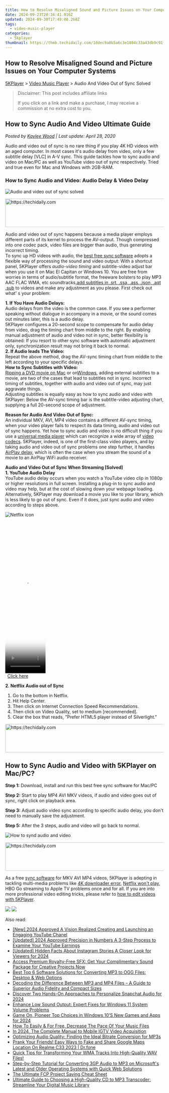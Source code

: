 ```yaml
---
title: How to Resolve Misaligned Sound and Picture Issues on Your Computer Systems
date: 2024-09-23T20:34:41.016Z
updated: 2024-09-30T17:49:08.268Z
tags:
  - video-music-player
categories:
  - 5kplayer
thumbnail: https://thmb.techidaily.com/1ddec9a0b5a6c3e1804c33a43db9c91ffd9d92f92510209406429341a2fb6bc6.jpg
---
```


## How to Resolve Misaligned Sound and Picture Issues on Your Computer Systems

[5KPlayer](https://tools.techidaily.com/5kplayer/products/) \> [Video Music Player](https://tools.techidaily.com/5kplayer/video-music-player/) \> Audio And Video Out of Sync Solved

>  Disclaimer: This post includes affiliate links
>
>  If you click on a link and make a purchase, I may receive a commission at no extra cost to you.
>

## How to Sync Audio And Video Ultimate Guide

 _Posted by [Kaylee Wood](https://www.quora.com/profile/Amanda-Hu-21) | Last update: April 28, 2020_

Audio and video out of sync is no rare thing if you play 4K HD videos with an aged computer. In most cases it's audio delay from video, only a few subtitle delay \[VLC\] in A-V sync. This guide tackles how to sync audio and video on Mac/PC as well as YouTube video out of sync respectively. Tried and true even for Mac and Windows with 2GB-RAM.

### How to Sync Audio and Video: Audio Delay & Video Delay

![Audio and video out of sync solved](https://www.5kplayer.com/video-music-player/../airplay/img/5kplayer-solveairdelay-yxt-030302.jpg) 

<!-- affiliate ads begin -->
<a href="https://ephamedtechinc.pxf.io/c/5597632/2137209/26400" target="_top" id="2137209">
  <img src="//a.impactradius-go.com/display-ad/26400-2137209" border="0" alt="https://techidaily.com" width="728" height="90"/>
</a>
<img height="0" width="0" src="https://ephamedtechinc.pxf.io/i/5597632/2137209/26400" style="position:absolute;visibility:hidden;" border="0" />
<!-- affiliate ads end -->

Audio and video out of sync happens because a media player employs different parts of its kernel to process the AV-output. Though compressed into one codec pack, video files are bigger than audio, thus generating incorrect timing.  
 To sync up HD videos with audio, the [best free sync software](https://tools.techidaily.com/5kplayer/video-music-player/) adopts a flexible way of processing the sound and video output: With a shortcut panel, 5KPlayer offers _audio-video timing_ and subtitle-video adjust bar when you use it on Mac El Capitan or Windows 10\. You are free from worries in terms of audio/subtitle format, the freeware bolsters to play MP3 AAC FLAC WMA, etc soundtracks,[add subtitles in .srt, .ssa, .ass, .json, .aqt .sub](https://tools.techidaily.com/5kplayer/video-music-player/) to videos and make any adjustment as you please. First check out what' s your problem:

**1\. If You Have Audio Delays:**  
 Audio delays from the video is the common case. If you see a performer speaking without dialogue in accompany in a movie, or the sound comes out minutes later, this is a audio delay.  
 5KPlayer configures a 20-second scope to compensate for audio delay from video, drag the timing chart from middle to the right. By enabling manual adjustment of audio and video not in sync, better flexibility is obtained: If you resort to other sync software with automatic adjustment only, synchronization result may not bring it back to normal.  
**2\. If Audio leads The Video:**  
 Repeat the above method, drag the AV-sync timing chart from middle to the left according to your specific delays.  
**How to Sync Subtitles with Video:**  
[Ripping a DVD movie on Mac](https://tools.techidaily.com/5kplayer/products/) or on[Windows](https://tools.techidaily.com/5kplayer/products/), adding external subtitles to a movie, are two of the cases that lead to subtitles not in sync. Incorrect timing of subtitles, together with audio and video out of sync, may just aggravate things.  
 Adjusting subtitles is equally easy as how to sync audio and video with 5KPlayer: Below the AV-sync timing bar is the subtitle-video adjusting chart, supplying a full 20-second scope of adjustment.

**Reason for Audio And Video Out of Sync:**  
 An individual MKV, AVI, MP4 video contains a different AV-sync timing, when your video player fails to respect its data timing, audio and video out of sync happens. Yet how to sync audio and video is no difficult thing if you use a [universal media player](https://tools.techidaily.com/5kplayer/video-music-player/) which can recognize a wide array of [video codecs](https://tools.techidaily.com/5kplayer/video-music-player/). 5KPlayer, indeed, is one of the first-class video players, and by taking audio and video out of sync problems one step further, it handles [AirPlay delay](https://tools.techidaily.com/5kplayer/airplay/), which is often the case when you stream the sound of a movie to an AirPlay WiFi audio receiver. 

**Audio and Video Out of Sync When Streaming \[Solved\]**  
**1\. YouTube Audio Delay**  
 YouTube audio delay occurs when you watch a YouTube video clip in 1080p or higher resolutions in full screen. Installing a plug-in to sync audio and video may help, but at the cost of slowing down your webpage loading.   
 Alternatively, 5KPlayer may download a movie you like to your library, which is less likely to go out of sync. Even if it does, just sync audio and video according to steps above.

![Netflix icon](https://www.5kplayer.com/video-music-player/../airplay/img/netflix-hp.png) 

<!-- affiliate ads begin -->
<span id="1993647">
					<video width="128" height="480" style="cursor:pointer"
           poster="//a.impactradius-go.com/display-clicktoplayimage/1993647.png"
           onclick="if(!this.playClicked){this.play();this.setAttribute('controls',true);this.playClicked=true;}">
	   <source src="//a.impactradius-go.com/display-ad/22993-1993647">
	   <img src="//a.impactradius-go.com/display-clicktoplayimage/1993647.png" style="border: none; height: 100%; width: 100%; object-fit: contain">
	</video>
	<div style="width:80px;text-align:center"><a href="javascript:window.open(decodeURIComponent('https%3A%2F%2Fhomestyler.sjv.io%2Fc%2F5597632%2F1993647%2F22993'), '_blank');void(0);">Click here</a></div>
</span>
<img height="0" width="0" src="https://imp.pxf.io/i/5597632/1993647/22993" style="position:absolute;visibility:hidden;" border="0" />
<!-- affiliate ads end -->

**2\. Netflix Audio out of Sync**  
 1) Go to the bottom in Netflix.  
 2) Hit Help Center.  
 3) Then click on Internet Connection Speed Recommendations.  
 4) Then click on Video Quality, set to medium \[recommended\].  
 5) Clear the box that reads, "Prefer HTML5 player instead of Silverlight."

<!-- affiliate ads begin -->
<a href="https://imp.i357552.net/c/5597632/1013424/11832" target="_top" id="1013424">
  <img src="//a.impactradius-go.com/display-ad/11832-1013424" border="0" alt="https://techidaily.com" width="728" height="90"/>
</a>
<img height="0" width="0" src="https://imp.i357552.net/i/5597632/1013424/11832" style="position:absolute;visibility:hidden;" border="0" />
<!-- affiliate ads end -->

## How to Sync Audio and Video with 5KPlayer on Mac/PC?

**Step 1:** Download, install and run this best free sync software for Mac/PC

**Step 2:** Start to play MP4 AVI MKV videos, if audio and video goes out of sync, right click on playback area.

**Step 3:** Adjust audio video sync according to specific audio delay, you don't need to manually save the adjustment.

**Step 5:** After the 3 steps, audio and video will go back to normal.

![How to synd audio and video](https://www.5kplayer.com/video-music-player/../airplay/img/5kplayer-solveairdelay-yxt-030302.jpg) 

<!-- affiliate ads begin -->
<a href="https://appsumo.8odi.net/c/5597632/2105883/7443" target="_top" id="2105883">
  <img src="//a.impactradius-go.com/display-ad/7443-2105883" border="0" alt="https://techidaily.com" width="728" height="90"/>
</a>
<img height="0" width="0" src="https://appsumo.8odi.net/i/5597632/2105883/7443" style="position:absolute;visibility:hidden;" border="0" />
<!-- affiliate ads end -->

As a free [sync software](https://tools.techidaily.com/5kplayer/products/) for MKV AVI MP4 videos, 5KPlayer is adepting in tackling multi-media problems like [4K downloader error](https://tools.techidaily.com/5kplayer/youtube-download/), [Netflix won't play](https://tools.techidaily.com/5kplayer/video-music-player/), HBO Go streaming to Apple TV problems once and for all. If you are into more professional video editing tricks, please refer to [how to edit videos with 5KPlayer](https://tools.techidaily.com/5kplayer/video-music-player/).

[![](https://www.5kplayer.com/video-music-player/../button/freedownwhitewin.png)](https://tools.techidaily.com/5kplayer/products/) [![](https://www.5kplayer.com/video-music-player/../button/freedownbackmac.png)](https://tools.techidaily.com/5kplayer/products/)

<ins class="adsbygoogle"
     style="display:block"
     data-ad-format="autorelaxed"
     data-ad-client="ca-pub-7571918770474297"
     data-ad-slot="1223367746"></ins>

<ins class="adsbygoogle"
     style="display:block"
     data-ad-client="ca-pub-7571918770474297"
     data-ad-slot="8358498916"
     data-ad-format="auto"
     data-full-width-responsive="true"></ins>

<span class="atpl-alsoreadstyle">Also read:</span>
<div><ul>
<li><a href="https://youtube-sure.techidaily.com/024-approved-a-vision-realized-creating-and-launching-an-engaging-youtube-chanel/"><u>[New] 2024 Approved A Vision Realized Creating and Launching an Engaging YouTube Chanel</u></a></li>
<li><a href="https://youtube-zero.techidaily.com/ed-2024-approved-precision-in-numbers-a-3-step-process-to-examine-your-youtube-earnings/"><u>[Updated] 2024 Approved Precision in Numbers A 3-Step Process to Examine Your YouTube Earnings</u></a></li>
<li><a href="https://instagram-videos.techidaily.com/updated-hidden-facts-about-instagram-stories-a-closer-look-for-viewers-for-2024/"><u>[Updated] Hidden Facts About Instagram Stories A Closer Look for Viewers for 2024</u></a></li>
<li><a href="https://media-tips.techidaily.com/access-premium-royalty-free-sfx-get-your-complimentary-sound-package-for-creative-projects-now/"><u>Access Premium Royalty-Free SFX: Get Your Complimentary Sound Package for Creative Projects Now</u></a></li>
<li><a href="https://media-tips.techidaily.com/best-top-6-software-solutions-for-converting-mp3-to-ogg-files-desktop-and-web-options/"><u>Best Top 6 Software Solutions for Converting MP3 to OGG Files: Desktop & Web Options</u></a></li>
<li><a href="https://media-tips.techidaily.com/decoding-the-difference-between-mp3-and-mp4-files-a-guide-to-superior-audio-fidelity-and-compact-sizes/"><u>Decoding the Difference Between MP3 and MP4 Files – A Guide to Superior Audio Fidelity and Compact Sizes</u></a></li>
<li><a href="https://snapchat-videos.techidaily.com/discover-two-hands-on-approaches-to-personalize-snapchat-audio-for-2024/"><u>Discover Two Hands-On Approaches to Personalize Snapchat Audio for 2024</u></a></li>
<li><a href="https://sound-issues.techidaily.com/enhance-low-sound-output-expert-fixes-for-windows-11-system-volume-problems/"><u>Enhance Low Sound Output: Expert Fixes for Windows 11 System Volume Problems</u></a></li>
<li><a href="https://fox-info.techidaily.com/game-on-pioneer-top-choices-in-windows-10s-new-games-and-apps-for-2024/"><u>Game On, Pioneer Top Choices in Windows 10’S New Games and Apps for 2024</u></a></li>
<li><a href="https://media-tips.techidaily.com/how-to-easily-and-for-free-decrease-the-pace-of-your-music-files/"><u>How To Easily & For Free, Decrease The Pace Of Your Music Files</u></a></li>
<li><a href="https://instagram-video-files.techidaily.com/in-2024-the-complete-manual-to-mobile-igtv-video-acquisition/"><u>In 2024, The Complete Manual to Mobile IGTV Video Acquisition</u></a></li>
<li><a href="https://media-tips.techidaily.com/optimizing-audio-quality-finding-the-ideal-bitrate-conversion-for-mp3s/"><u>Optimizing Audio Quality: Finding the Ideal Bitrate Conversion for MP3s</u></a></li>
<li><a href="https://fake-location.techidaily.com/prank-your-friends-easy-ways-to-fake-and-share-google-maps-location-on-realme-c33-2023-drfone-by-drfone-virtual-android/"><u>Prank Your Friends! Easy Ways to Fake and Share Google Maps Location On Realme C33 2023 | Dr.fone</u></a></li>
<li><a href="https://media-tips.techidaily.com/quick-tips-for-transforming-your-wma-tracks-into-high-quality-wav-files/"><u>Quick Tips for Transforming Your WMA Tracks Into High-Quality WAV Files!</u></a></li>
<li><a href="https://media-tips.techidaily.com/step-by-step-tutorial-for-converting-3gp-audio-to-mp3-on-microsofts-latest-and-older-operating-systems-with-quick-web-solutions/"><u>Step-by-Step Tutorial for Converting 3GP Audio to MP3 on Microsoft's Latest and Older Operating Systems with Quick Web Solutions</u></a></li>
<li><a href="https://ai-vdieo-software.techidaily.com/the-ultimate-fcp-project-saving-cheat-sheet/"><u>The Ultimate FCP Project Saving Cheat Sheet</u></a></li>
<li><a href="https://media-tips.techidaily.com/ultimate-guide-to-choosing-a-high-quality-cd-to-mp3-transcoder-streamline-your-digital-music-library/"><u>Ultimate Guide to Choosing a High-Quality CD to MP3 Transcoder: Streamline Your Digital Music Library</u></a></li>
</ul></div>

